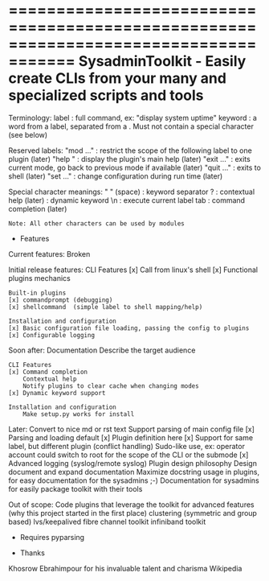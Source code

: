=====================================================================================
SysadminToolkit - Easily create CLIs from your many and specialized scripts and tools
=====================================================================================

Terminology:
	label		: full command, ex: "display system uptime"
	keyword		: a word from a label, separated from a <space>. Must not 
				  contain a special character (see below)
	
Reserved labels:
	"mod ..."				: restrict the scope of the following label to one plugin (later)
	"help <pluginname>"		: display the plugin's main help (later)
	"exit ..."				: exits current mode, go back to previous mode if available (later)
	"quit ..."				: exits to shell (later)
	"set ..."				: change configuration during run time (later)
	
Special character meanings:
	" " (space)		: keyword separator
	?				: contextual help (later)
	<keyword>		: dynamic keyword
	\n				: execute current label
	tab				: command completion (later)
	
	Note: All other characters can be used by modules
  
* Features

Current features:
	Broken
	
Initial release features:
	CLI Features
	[x]	Call from linux's shell
	[x]	Functional plugins mechanics
	
	Built-in plugins
	[x]	commandprompt (debugging)
	[x]	shellcommand  (simple label to shell mapping/help)
		
	Installation and configuration
	[x]	Basic configuration file loading, passing the config to plugins
	[x]	Configurable logging 
	
Soon after:
	Documentation
		Describe the target audience
		
	CLI Features
	[x]	Command completion
		Contextual help
		Notify plugins to clear cache when changing modes
	[x]	Dynamic keyword support
		
	Installation and configuration
		Make setup.py works for install
	
Later:
	Convert to nice md or rst text
	Support parsing of main config file
	[x]	Parsing and loading default
	[x]	Plugin definition here
[x]	Support for same label, but different plugin (conflict handling)
	Sudo-like use, ex: operator account could switch to root for the scope of the CLI or the submode
[x]	Advanced logging (syslog/remote syslog)
	Plugin design philosophy
	Design document and expand documentation
	Maximize docstring usage in plugins, for easy documentation for the sysadmins ;-)
	Documentation for sysadmins for easily package toolkit with their tools

Out of scope:
	Code plugins that leverage the toolkit for advanced features (why this project started in the first place)
		clustering (symmetric and group based)
		lvs/keepalived
		fibre channel toolkit
		infiniband toolkit
	
* Requires
	pyparsing
	
* Thanks

Khosrow Ebrahimpour for his invaluable talent and charisma
Wikipedia
